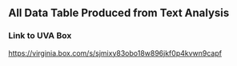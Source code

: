 ## All Data Table Produced from Text Analysis

### Link to UVA Box
https://virginia.box.com/s/sjmixy83obo18w896jkf0p4kvwn9capf
